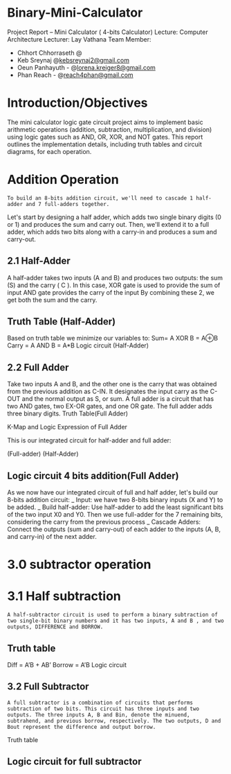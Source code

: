 # Binary-Mini-Calculator
Project Report – Mini Calculator ( 4-bits Calculator)
Lecture: Computer Architecture
Lecturer: Lay Vathana
Team Member: 
- Chhort Chhorraseth @
- Keb Sreynaj @kebsreynaj2@gmail.com
- Oeun Panhayuth - @lorena.kreiger8@gmail.com
- Phan Reach - @reach4phan@gmail.com


# Introduction/Objectives
The mini calculator logic gate circuit project aims to implement basic arithmetic operations (addition, subtraction, multiplication, and division) using logic gates such as AND, OR, XOR, and NOT gates. This report outlines the implementation details, including truth tables and circuit diagrams, for each operation.


 # Addition Operation
	To build an 8-bits addition circuit, we'll need to cascade 1 half-adder and 7 full-adders together.
Let's start by designing a half adder, which adds two single binary digits (0 or 1) and produces the sum and carry out. Then, we'll extend it to a full adder, which adds two bits along with a carry-in and produces a sum and carry-out.


## 2.1 Half-Adder
A half-adder takes two inputs (A and B) and produces two outputs: the sum (S) and the carry ( C ).
 In this case,
XOR gate is used to provide the sum of input
AND gate provides the carry of the input
By combining these 2, we get both the sum and the carry.


## Truth Table (Half-Adder)

Based on truth table we minimize our variables to:
	Sum= A XOR B = A⊕B
	Carry = A AND B = A*B
Logic circuit (Half-Adder) 

## 2.2 Full Adder
Take two inputs A and B, and the other one is the carry that was obtained from the previous addition as C-IN. It designates the input carry as the C-OUT and the normal output as S, or sum.
A full adder is a circuit that has two AND gates, two EX-OR gates, and one OR gate. The full adder adds three binary digits.
Truth Table(Full Adder)

K-Map and Logic Expression of Full Adder





This is our integrated circuit for half-adder and full adder:


(Full-adder) 						(Half-Adder)







## Logic circuit 4 bits addition(Full Adder)





As we now have our integrated circuit of full and half adder, let's build our 8-bits addition circuit:
_ Input: we have two 8-bits binary inputs (X and Y) to be added.
_ Build half-adder: Use half-adder to add the least significant bits of the two input X0 and Y0.
Then we use full-adder for the 7 remaining bits, considering the carry from the previous process
_ Cascade Adders: Connect the outputs (sum and carry-out) of each adder to the inputs (A, B, and carry-in) of the next adder.

# 3.0 subtractor operation 
# 3.1 Half subtraction
	A half-subtractor circuit is used to perform a binary subtraction of two single-bit binary numbers and it has two inputs, A and B , and two outputs, DIFFERENCE and BORROW. 
## Truth table 

Diff = A’B + AB’
Borrow = A’B
Logic circuit 



## 3.2 Full Subtractor
	A full subtractor is a combination of circuits that performs subtraction of two bits. This circuit has three inputs and two outputs. The three inputs A, B and Bin, denote the minuend, subtrahend, and previous borrow, respectively. The two outputs, D and Bout represent the difference and output borrow.   
Truth table


## Logic circuit for full subtractor





